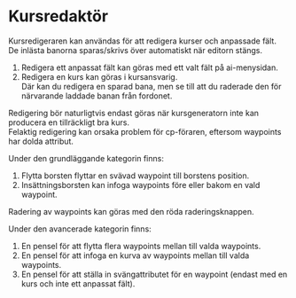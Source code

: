 # Kursredaktör
  
Kursredigeraren kan användas för att redigera kurser och anpassade fält.  
De inlästa banorna sparas/skrivs över automatiskt när editorn stängs.  
  
1) Redigera ett anpassat fält kan göras med ett valt fält på ai-menysidan.  
2) Redigera en kurs kan göras i kursansvarig.  
    Där kan du redigera en sparad bana, men se till att du raderade den för närvarande laddade banan från fordonet.  
  
Redigering bör naturligtvis endast göras när kursgeneratorn inte kan producera en tillräckligt bra kurs.  
Felaktig redigering kan orsaka problem för cp-föraren, eftersom waypoints har dolda attribut.  

  
Under den grundläggande kategorin finns:  
1) Flytta borsten flyttar en svävad waypoint till borstens position.  
2) Insättningsborsten kan infoga waypoints före eller bakom en vald waypoint.  
  
Radering av waypoints kan göras med den röda raderingsknappen.  

  
Under den avancerade kategorin finns:  
1) En pensel för att flytta flera waypoints mellan till valda waypoints.  
2) En pensel för att infoga en kurva av waypoints mellan till valda waypoints.  
3) En pensel för att ställa in svängattributet för en waypoint (endast med en kurs och inte ett anpassat fält).  
